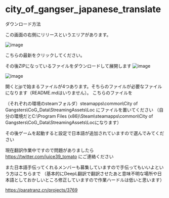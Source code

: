 # city_of_gangser_japanese_translate

ダウンロード方法

この画面の右側にリリースというエリアがあります。

![image](https://user-images.githubusercontent.com/58313109/151727510-7061a566-ad48-4ee4-acbc-7a095c5aa736.png)


こちらの最新をクリックしてください。

その後ZIPになっているファイルをダウンロードして展開します
![image](https://user-images.githubusercontent.com/58313109/151727570-fba6673a-05ef-4e37-8f79-65af47b3c872.png)

![image](https://user-images.githubusercontent.com/58313109/151728274-b5ed4947-4108-492e-8529-0fccec2b27ba.png)

開くとjpで始まるファイルが4つあります。そちらのファイルが必要なファイルになります（README.mdはいりません）。
こちらのファイルを


（それぞれの環境のsteamフォルダ）steamapps\common\City of Gangsters\CoG_Data\StreamingAssets\Loc
にファイルを置いてください
（自分の環境だとC:\Program Files (x86)\Steam\steamapps\common\City of Gangsters\CoG_Data\StreamingAssets\Locになります）

その後ゲームを起動すると設定で日本語が追加されていますので選んでみてください

現在翻訳作業中ですので問題がありましたら
https://twitter.com/juice39_tomato
にご連絡ください

また日本語手伝ってくれるメンバーも募集していますので手伝ってもいいよという方はこちらまで
（基本的にDeepL翻訳で翻訳させたあと意味不明な場所や日本語としておかしいところ修正していますので作業ハードルは低いと思います）

https://paratranz.cn/projects/3769
